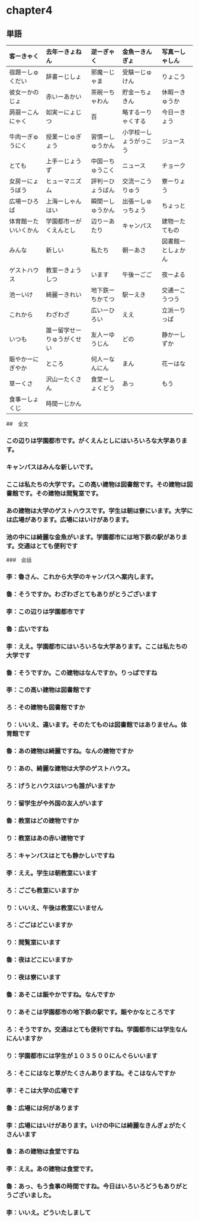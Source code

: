 # chapter4
## 単語
| 客ーきゃく           | 去年ーきょねん             | 逆ーぎゃく       | 金魚ーきんぎょ         | 写真ーしゃしん                          |
|:---------------------|:---------------------------|:-----------------|:-----------------------|:----------------------------------------|
| 宿題ーしゅくだい     | 辞書ーじしょ               | 邪魔ーじゃま     | 受験ーじゅけん         | りょこう                                |
| 彼女ーかのじょ       | 赤いーあかい               | 茶碗ーちゃわん   | 貯金ーちょきん         | 休暇ーきゅうか                          |
| 蒟蒻ーこんにゃく     | 如実ーにょじつ             | 百               | 略するーりゃくする     | 今日ーきょう                            |
| 牛肉ーぎゅうにく     | 授業ーじゅぎょう           | 習慣ーしゅうかん | 小学校ーしょうがっこう | ジュース                                |
| とても               | 上手ーじょうず             | 中国ーちゅうこく | ニュース               | チョーク                                |
| 女房ーにょうぼう     | ヒューマニズム             | 評判ーひょうばん | 交流ーこうりゅう       | 寮ーりょう                              |
| 広場ーひろば         | 上海ーしゃんはい           | 瞬間ーしゅうかん | 出張ーしゅっちょう     | ちょっと                                |
| 体育館ーたいいくかん | 学園都市ーがくえんとし     | 辺りーあたり     | キャンパス             | 建物ーたてもの                          |
| みんな               | 新しい                     | 私たち           | 朝ーあさ               | 図書館ーとしょかん|閲覧室ーえつらんしつ |
| ゲストハウス         | 教室ーきょうしつ           | います           | 午後ーごご             | 夜ーよる                                |
| 池ーいけ             | 綺麗ーきれい               | 地下鉄ーちかてつ | 駅ーえき               | 交通ーこうつう                          |
| これから             | わざわざ                   | 広いーひろい     | ええ                   | 立派ーりっぱ                            |
| いつも               | 誰ー留学せーりゅうがくせい | 友人ーゆうじん   | どの                   | 静かーしずか                            |
| 賑やかーにぎやか     | ところ                     | 何人ーなんにん   | まん                   | 花ーはな                                |
| 草ーくさ             | 沢山ーたくさん             | 食堂ーしょくどう | あっ                   | もう                                    |
| 食事ーしょくじ       | 時間ーじかん               |                  |                        |                                         |

##　全文
### この辺りは学園都市です。がくえんとしにはいろいろな大学あります。
### キャンパスはみんな新しいです。
### ここは私たちの大学です。この高い建物は図書館です。その建物は図書館です。その建物は閲覧室です。
### あの建物は大学のゲストハウスです。学生は朝は寮にいます。大学には広場があります。広場にはいけがあります。
### 池の中には綺麗な金魚がいます。学園都市には地下鉄の駅があります。交通はとても便利です

###　会話
### 李：魯さん、これから大学のキャンパスへ案内します。
### 魯：そうですか。わざわざとてもありがとうございます
### 李：この辺りは学園都市です
### 魯：広いですね
### 李：ええ。学園都市にはいろいろな大学あります。ここは私たちの大学です
### 魯：そうですか。この建物はなんですか。りっぱですね
### 李：この高い建物は図書館です
### ろ：その建物も図書館ですか
### り：いいえ、違います。そのたてものは図書館ではありません。体育館です
### 魯：あの建物は綺麗ですね。なんの建物ですか
### り：あの、綺麗な建物は大学のゲストハウス。
### ろ：げうとハウスはいつも誰がいますか
### り：留学生がや外国の友人がいます
### 魯：教室はどの建物ですか
### り：教室はあの赤い建物です
### ろ：キャンパスはとても静かしいですね
### 李：ええ。学生は朝教室にいます
### ろ：ごごも教室にいますか
### り：いいえ、午後は教室にいません
### ろ：ごごはどこいますか
### り：閲覧室にいます
### 魯：夜はどこにいますか
### り：夜は寮にいます
### 魯：あそこは賑やかですね。なんですか
### り：あそこは学園都市の地下鉄の駅です。賑やかなところです
### ろ：そうですか。交通はとても便利ですね。学園都市には学生なんにんいますか
### り：学園都市には学生が１０３５００にんぐらいいます
### ろ：そこにはなと草がたくさんありますね。そこはなんですか
### 李：そこは大学の広場です
### 魯：広場には何があります
### 李：広場にはいけがあります。いけの中には綺麗なきんぎょがたくさんいます
### 魯：あの建物は食堂ですね
### 李：ええ。あの建物は食堂です。
### 魯：あっ、もう食事の時間ですね。今日はいろいろどうもありがとうございました。
### 李：いいえ。どういたしまして
